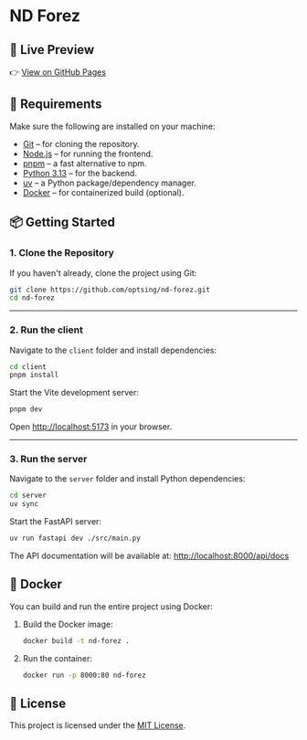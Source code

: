 # ND Forez


## 🚀 Live Preview

👉 [View on GitHub Pages](https://optsing.github.io/nd-forez/)


## 🧰 Requirements

Make sure the following are installed on your machine:

- [Git](https://git-scm.com/downloads) – for cloning the repository.
- [Node.js](https://nodejs.org/) – for running the frontend.
- [pnpm](https://pnpm.io/) – a fast alternative to npm.
- [Python 3.13](https://www.python.org/) – for the backend.
- [uv](https://github.com/astral-sh/uv) – a Python package/dependency manager.
- [Docker](https://docs.docker.com/get-docker/) – for containerized build (optional).


## 📦 Getting Started

### 1. Clone the Repository

If you haven't already, clone the project using Git:

```bash
git clone https://github.com/optsing/nd-forez.git
cd nd-forez
```

---

### 2. Run the client

Navigate to the `client` folder and install dependencies:

```bash
cd client
pnpm install
```

Start the Vite development server:

```bash
pnpm dev
```

Open [http://localhost:5173](http://localhost:5173) in your browser.

---

### 3. Run the server

Navigate to the `server` folder and install Python dependencies:

```bash
cd server
uv sync
```

Start the FastAPI server:

```bash
uv run fastapi dev ./src/main.py
```

The API documentation will be available at: [http://localhost:8000/api/docs](http://localhost:8000/api/docs)


## 🐳 Docker

You can build and run the entire project using Docker:

1. Build the Docker image:

   ```bash
   docker build -t nd-forez .
   ```

2. Run the container:

   ```bash
   docker run -p 8000:80 nd-forez
   ```


## 📄 License

This project is licensed under the [MIT License](LICENSE).

